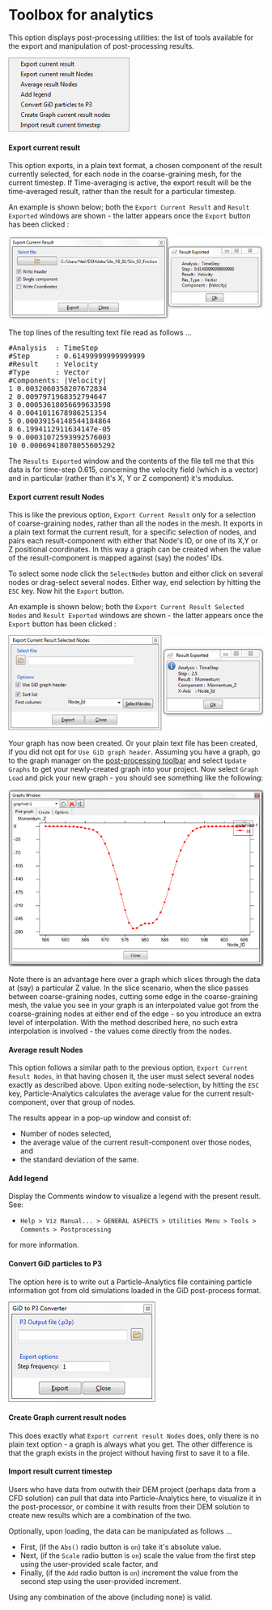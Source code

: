 # Toolbox for analytics

This option displays post-processing utilities: the list of tools available for the export and manipulation of post-processing results.

  ![](img/p4_post_toolbox_submenu.png "Toolbox for analytics")

#### Export current result

This option exports, in a plain text format, a chosen component of the result currently selected, for each node in the coarse-graining mesh, for the current timestep.  If Time-averaging is active, the export result will be the time-averaged result, rather than the result for a particular timestep.

An example is shown below; both the `Export Current Result` and `Result Exported` windows are shown - the latter appears once the `Export` button has been clicked :

  ![](img/p4_post_toolbox_export_current.png "Export current")

The top lines of the resulting text file read as follows ...

<pre>
#Analysis  : TimeStep
#Step      : 0.61499999999999999
#Result    : Velocity
#Type      : Vector
#Components: |Velocity|
1 0.0032060358207672834  
2 0.0097971968352794647  
3 0.00053618056699633598  
4 0.0041011678986251354  
5 0.00039154148544184864  
8 6.1994112911634147e-05  
9 0.00031072593992576003  
10 0.00069418078055605292
</pre>

The `Results Exported` window and the contents of the file tell me that this data is for time-step 0.615, concerning the velocity field (which is a vector) and in particular (rather than it's X, Y or Z component) it's modulus.

#### Export current result Nodes

This is like the previous option, `Export Current Result` only for a selection of coarse-graining nodes, rather than all the nodes in the mesh.  It exports in a plain text format the current result, for a specific selection of nodes, and pairs each result-component with either that Node's ID, or one of its X,Y or Z positional coordinates.  In this way a graph can be created when the value of the result-component is mapped against (say) the nodes' IDs.

To select some node click the `SelectNodes` button and either click on several nodes or drag-select several nodes.  Either way, end selection by hitting the `ESC` key.  Now hit the `Export` button.

An example is shown below; both the `Export Current Result Selected Nodes` and `Result Exported` windows are shown - the latter appears once the `Export` button has been clicked :

  ![](img/p4_post_toolbox_export_current_nodes.png "Export current result: selected nodes")

Your graph has now been created.  Or your plain text file has been created, if you did not opt for `Use GiD graph header`.  Assuming you have a graph, go to the graph manager on the [post-processing toolbar](post_postprocessing.md) and select `Update Graphs` to get your newly-created graph into your project.  Now select `Graph Load` and pick your new graph - you should see something like the following:

  ![](img/p4_post_toolbox_export_current_nodes_graph.png "Export current result: selected nodes - the output")

Note there is an advantage here over a graph which slices through the data at (say) a particular Z value.  In the slice scenario, when the slice passes between coarse-graining nodes, cutting some edge in the coarse-graining mesh, the value you see in your graph is an interpolated value got from the coarse-graining nodes at either end of the edge - so you introduce an extra level of interpolation.  With the method described here, no such extra interpolation is involved - the values come directly from the nodes.

#### Average result Nodes

This option follows a similar path to the previous option, `Export Current Result Nodes`, in that having chosen it, the user must select several nodes exactly as described above.  Upon exiting node-selection, by hitting the `ESC` key, Particle-Analytics calculates the average value for the current result-component, over that group of nodes.

The results appear in a pop-up window and consist of: 

 * Number of nodes selected, 
 * the average value of the current result-component over those nodes, and 
 * the standard deviation of the same.

#### Add legend

Display the Comments window to visualize a legend with the present result.  See:

* `Help > Viz Manual... > GENERAL ASPECTS > Utilities Menu > Tools > Comments > Postprocessing` 

for more information.

#### Convert GiD particles to P3

The option here is to write out a Particle-Analytics file containing particle information got from old simulations loaded in the GiD post-process format.

  ![](img/p4_post_toolbox_export_particles.png "GiD to P3")

#### Create Graph current result nodes

This does exactly what `Export current result Nodes` does, only there is no plain text option - a graph is always what you get.  The other difference is that the graph exists in the project without having first to save it to a file.

#### Import result current timestep

Users who have data from outwith their DEM project (perhaps data from a CFD solution) can pull that data into Particle-Analytics here, to visualize it in the post-processor, or combine it with results from their DEM solution to create new results which are a combination of the two.

Optionally, upon loading, the data can be manipulated as follows ...

 * First, (if the `Abs()` radio button is `on`) take it's absolute value. 
 * Next, (if the `Scale` radio button is `on`) scale the value from the first step using the user-provided scale factor, and
 * Finally, (if the `Add` radio button is `on`) increment the value from the second step using the user-provided increment.

Using any combination of the above (including none) is valid.
